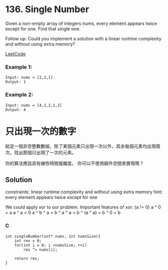 # 136. Single Number
Given a non-empty array of integers nums, every element appears twice except for one. Find that single one.

Follow up: Could you implement a solution with a linear runtime complexity and without using extra memory?

[LeetCode](https://leetcode.com/problems/single-number/)  

### Example 1:
```
Input: nums = [2,2,1]
Output: 1
```
### Example 2:
```
Input: nums = [4,1,2,1,2]
Output: 4
```
# 只出現一次的數字
給定一個非空整數數組，除了某個元素只出現一次以外，其余每個元素均出現兩次。找出那個只出現了一次的元素。  

你的算法應該具有線性時間複雜度。 你可以不使用額外空間來實現嗎？

## Solution
constraints: linear runtime complexity and without using extra memory
hint: every element appears twice except for one

We could apply xor to our problem. 
Important features of xor: (a != 0)
a ^ 0 = a
a ^ a = 0
a ^ b ^ a = b ^ a ^ a = b ^ (a ^ a) = b ^ 0 = b

### C

```
int singleNumber(int* nums, int numsSize){
    int res = 0;
    for(int i = 0; i <numsSize; ++i)
        res ^= nums[i];

    return res;
}
```


